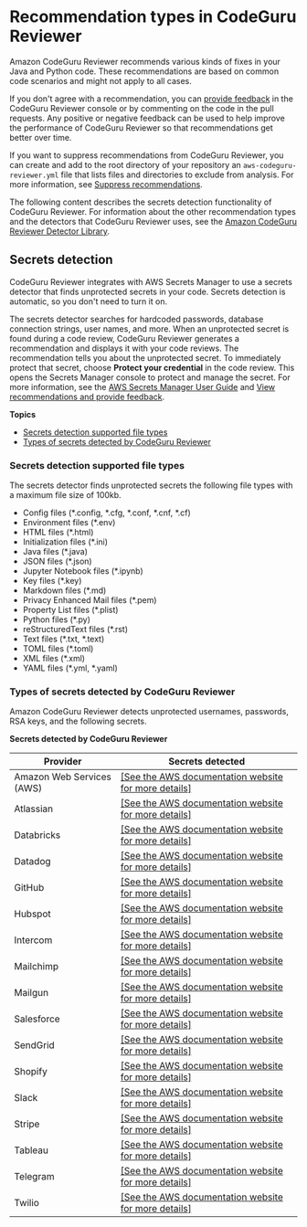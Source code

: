 # Recommendation types in CodeGuru Reviewer<a name="recommendations"></a>

Amazon CodeGuru Reviewer recommends various kinds of fixes in your Java and Python code\. These recommendations are based on common code scenarios and might not apply to all cases\. 

If you don't agree with a recommendation, you can [provide feedback](provide-feedback.md) in the CodeGuru Reviewer console or by commenting on the code in the pull requests\. Any positive or negative feedback can be used to help improve the performance of CodeGuru Reviewer so that recommendations get better over time\.

If you want to suppress recommendations from CodeGuru Reviewer, you can create and add to the root directory of your repository an `aws-codeguru-reviewer.yml` file that lists files and directories to exclude from analysis\. For more information, see [Suppress recommendations](recommendation-suppression.md)\. 

The following content describes the secrets detection functionality of CodeGuru Reviewer\. For information about the other recommendation types and the detectors that CodeGuru Reviewer uses, see the [Amazon CodeGuru Reviewer Detector Library](https://docs.aws.amazon.com/codeguru/detector-library/index.html)\.

## Secrets detection<a name="secrets-detection"></a>

CodeGuru Reviewer integrates with AWS Secrets Manager to use a secrets detector that finds unprotected secrets in your code\. Secrets detection is automatic, so you don't need to turn it on\. 

The secrets detector searches for hardcoded passwords, database connection strings, user names, and more\. When an unprotected secret is found during a code review, CodeGuru Reviewer generates a recommendation and displays it with your code reviews\. The recommendation tells you about the unprotected secret\. To immediately protect that secret, choose **Protect your credential** in the code review\. This opens the Secrets Manager console to protect and manage the secret\. For more information, see the [AWS Secrets Manager User Guide](https://docs.aws.amazon.com/secretsmanager/latest/userguide/intro.html) and [View recommendations and provide feedback](give-feedback-from-code-review-details.md)\.

**Topics**
+ [Secrets detection supported file types](#secrets-file-extension-support)
+ [Types of secrets detected by CodeGuru Reviewer](#secrets-found-types)

### Secrets detection supported file types<a name="secrets-file-extension-support"></a>

The secrets detector finds unprotected secrets the following file types with a maximum file size of 100kb\.
+ Config files \(\*\.config, \*\.cfg, \*\.conf, \*\.cnf, \*\.cf\)
+ Environment files \(\*\.env\)
+ HTML files \(\*\.html\)
+ Initialization files \(\*\.ini\)
+ Java files \(\*\.java\)
+ JSON files \(\*\.json\)
+ Jupyter Notebook files \(\*\.ipynb\)
+ Key files \(\*\.key\)
+ Markdown files \(\*\.md\)
+ Privacy Enhanced Mail files \(\*\.pem\)
+ Property List files \(\*\.plist\)
+ Python files \(\*\.py\)
+ reStructuredText files \(\*\.rst\)
+ Text files \(\*\.txt, \*\.text\)
+ TOML files \(\*\.toml\)
+ XML files \(\*\.xml\)
+ YAML files \(\*\.yml, \*\.yaml\)

### Types of secrets detected by CodeGuru Reviewer<a name="secrets-found-types"></a>

Amazon CodeGuru Reviewer detects unprotected usernames, passwords, RSA keys, and the following secrets\.


**Secrets detected by CodeGuru Reviewer**  

| Provider | Secrets detected | 
| --- | --- | 
| Amazon Web Services \(AWS\) |  [\[See the AWS documentation website for more details\]](http://docs.aws.amazon.com/codeguru/latest/reviewer-ug/recommendations.html)  | 
| Atlassian |  [\[See the AWS documentation website for more details\]](http://docs.aws.amazon.com/codeguru/latest/reviewer-ug/recommendations.html)  | 
| Databricks |  [\[See the AWS documentation website for more details\]](http://docs.aws.amazon.com/codeguru/latest/reviewer-ug/recommendations.html)  | 
| Datadog |  [\[See the AWS documentation website for more details\]](http://docs.aws.amazon.com/codeguru/latest/reviewer-ug/recommendations.html)  | 
| GitHub |  [\[See the AWS documentation website for more details\]](http://docs.aws.amazon.com/codeguru/latest/reviewer-ug/recommendations.html)  | 
| Hubspot |  [\[See the AWS documentation website for more details\]](http://docs.aws.amazon.com/codeguru/latest/reviewer-ug/recommendations.html)  | 
| Intercom |  [\[See the AWS documentation website for more details\]](http://docs.aws.amazon.com/codeguru/latest/reviewer-ug/recommendations.html)  | 
| Mailchimp |  [\[See the AWS documentation website for more details\]](http://docs.aws.amazon.com/codeguru/latest/reviewer-ug/recommendations.html)  | 
| Mailgun |  [\[See the AWS documentation website for more details\]](http://docs.aws.amazon.com/codeguru/latest/reviewer-ug/recommendations.html)  | 
| Salesforce |  [\[See the AWS documentation website for more details\]](http://docs.aws.amazon.com/codeguru/latest/reviewer-ug/recommendations.html)  | 
| SendGrid |  [\[See the AWS documentation website for more details\]](http://docs.aws.amazon.com/codeguru/latest/reviewer-ug/recommendations.html)  | 
| Shopify |  [\[See the AWS documentation website for more details\]](http://docs.aws.amazon.com/codeguru/latest/reviewer-ug/recommendations.html)  | 
| Slack |  [\[See the AWS documentation website for more details\]](http://docs.aws.amazon.com/codeguru/latest/reviewer-ug/recommendations.html)  | 
| Stripe |  [\[See the AWS documentation website for more details\]](http://docs.aws.amazon.com/codeguru/latest/reviewer-ug/recommendations.html)  | 
| Tableau |  [\[See the AWS documentation website for more details\]](http://docs.aws.amazon.com/codeguru/latest/reviewer-ug/recommendations.html)  | 
| Telegram |  [\[See the AWS documentation website for more details\]](http://docs.aws.amazon.com/codeguru/latest/reviewer-ug/recommendations.html)  | 
| Twilio |  [\[See the AWS documentation website for more details\]](http://docs.aws.amazon.com/codeguru/latest/reviewer-ug/recommendations.html)  | 
